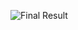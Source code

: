![Final Result]([https://example.com/image.jpg](https://github.com/braceskabane/FirstApp/blob/main/SS_ProyekAkhir.png)https://github.com/braceskabane/FirstApp/blob/main/SS_ProyekAkhir.png)
